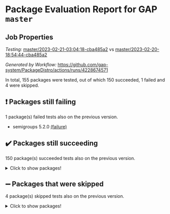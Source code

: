 # Package Evaluation Report for GAP `master`

## Job Properties

*Testing:* [master/2023-02-21-03:04:18-cba485a2](https://github.com/gap-system/PackageDistro/blob/data/reports/master/2023-02-21-03:04:18-cba485a2) vs [master/2023-02-20-18:54:44-cba485a2](https://github.com/gap-system/PackageDistro/blob/data/reports/master/2023-02-20-18:54:44-cba485a2)

*Generated by Workflow:* https://github.com/gap-system/PackageDistro/actions/runs/4228674571

In total, 155 packages were tested, out of which 150 succeeded, 1 failed and 4 were skipped.

## :exclamation: Packages still failing

1 package(s) failed tests also on the previous version.
- semigroups 5.2.0 [(failure)](https://github.com/gap-system/PackageDistro/actions/runs/4228674571/jobs/7344515937)

## :heavy_check_mark: Packages still succeeding

150 package(s) succeeded tests also on the previous version.
<details><summary>Click to show packages!</summary>

- 4ti2interface 2023.01-01 [(success)](https://github.com/gap-system/PackageDistro/actions/runs/4228674571/jobs/7344505410)
- ace 5.6.2 [(success)](https://github.com/gap-system/PackageDistro/actions/runs/4228674571/jobs/7344505528)
- aclib 1.3.2 [(success)](https://github.com/gap-system/PackageDistro/actions/runs/4228674571/jobs/7344505657)
- agt 0.3.1 [(success)](https://github.com/gap-system/PackageDistro/actions/runs/4228674571/jobs/7344505763)
- alnuth 3.2.1 [(success)](https://github.com/gap-system/PackageDistro/actions/runs/4228674571/jobs/7344505866)
- anupq 3.3.0 [(success)](https://github.com/gap-system/PackageDistro/actions/runs/4228674571/jobs/7344506008)
- atlasrep 2.1.6 [(success)](https://github.com/gap-system/PackageDistro/actions/runs/4228674571/jobs/7344506095)
- autodoc 2022.10.20 [(success)](https://github.com/gap-system/PackageDistro/actions/runs/4228674571/jobs/7344506202)
- automata 1.15 [(success)](https://github.com/gap-system/PackageDistro/actions/runs/4228674571/jobs/7344506307)
- automgrp 1.3.2 [(success)](https://github.com/gap-system/PackageDistro/actions/runs/4228674571/jobs/7344506395)
- autpgrp 1.11 [(success)](https://github.com/gap-system/PackageDistro/actions/runs/4228674571/jobs/7344506485)
- cap 2023.02-09 [(success)](https://github.com/gap-system/PackageDistro/actions/runs/4228674571/jobs/7344506562)
- caratinterface 2.3.4 [(success)](https://github.com/gap-system/PackageDistro/actions/runs/4228674571/jobs/7344506637)
- cddinterface 2022.11.01 [(success)](https://github.com/gap-system/PackageDistro/actions/runs/4228674571/jobs/7344506718)
- circle 1.6.5 [(success)](https://github.com/gap-system/PackageDistro/actions/runs/4228674571/jobs/7344506797)
- classicpres 1.22 [(success)](https://github.com/gap-system/PackageDistro/actions/runs/4228674571/jobs/7344506883)
- cohomolo 1.6.11 [(success)](https://github.com/gap-system/PackageDistro/actions/runs/4228674571/jobs/7344506996)
- congruence 1.2.4 [(success)](https://github.com/gap-system/PackageDistro/actions/runs/4228674571/jobs/7344507104)
- corelg 1.56 [(success)](https://github.com/gap-system/PackageDistro/actions/runs/4228674571/jobs/7344507186)
- crime 1.6 [(success)](https://github.com/gap-system/PackageDistro/actions/runs/4228674571/jobs/7344507288)
- crisp 1.4.6 [(success)](https://github.com/gap-system/PackageDistro/actions/runs/4228674571/jobs/7344507369)
- crypting 0.10.4 [(success)](https://github.com/gap-system/PackageDistro/actions/runs/4228674571/jobs/7344507440)
- cryst 4.1.25 [(success)](https://github.com/gap-system/PackageDistro/actions/runs/4228674571/jobs/7344507520)
- crystcat 1.1.10 [(success)](https://github.com/gap-system/PackageDistro/actions/runs/4228674571/jobs/7344507626)
- ctbllib 1.3.4 [(success)](https://github.com/gap-system/PackageDistro/actions/runs/4228674571/jobs/7344507718)
- cubefree 1.19 [(success)](https://github.com/gap-system/PackageDistro/actions/runs/4228674571/jobs/7344507816)
- curlinterface 2.3.1 [(success)](https://github.com/gap-system/PackageDistro/actions/runs/4228674571/jobs/7344507916)
- cvec 2.7.6 [(success)](https://github.com/gap-system/PackageDistro/actions/runs/4228674571/jobs/7344508013)
- datastructures 0.3.0 [(success)](https://github.com/gap-system/PackageDistro/actions/runs/4228674571/jobs/7344508101)
- deepthought 1.0.6 [(success)](https://github.com/gap-system/PackageDistro/actions/runs/4228674571/jobs/7344508181)
- design 1.8 [(success)](https://github.com/gap-system/PackageDistro/actions/runs/4228674571/jobs/7344508270)
- difsets 2.3.1 [(success)](https://github.com/gap-system/PackageDistro/actions/runs/4228674571/jobs/7344508344)
- digraphs 1.6.1 [(success)](https://github.com/gap-system/PackageDistro/actions/runs/4228674571/jobs/7344508407)
- edim 1.3.6 [(success)](https://github.com/gap-system/PackageDistro/actions/runs/4228674571/jobs/7344508490)
- example 4.3.3 [(success)](https://github.com/gap-system/PackageDistro/actions/runs/4228674571/jobs/7344508574)
- examplesforhomalg 2022.11-01 [(success)](https://github.com/gap-system/PackageDistro/actions/runs/4228674571/jobs/7344508649)
- factint 1.6.3 [(success)](https://github.com/gap-system/PackageDistro/actions/runs/4228674571/jobs/7344508718)
- ferret 1.0.9 [(success)](https://github.com/gap-system/PackageDistro/actions/runs/4228674571/jobs/7344508797)
- fga 1.4.0 [(success)](https://github.com/gap-system/PackageDistro/actions/runs/4228674571/jobs/7344508913)
- fining 1.5.5 [(success)](https://github.com/gap-system/PackageDistro/actions/runs/4228674571/jobs/7344508997)
- float 1.0.3 [(success)](https://github.com/gap-system/PackageDistro/actions/runs/4228674571/jobs/7344509100)
- format 1.4.3 [(success)](https://github.com/gap-system/PackageDistro/actions/runs/4228674571/jobs/7344509198)
- forms 1.2.9 [(success)](https://github.com/gap-system/PackageDistro/actions/runs/4228674571/jobs/7344509281)
- fplsa 1.2.6 [(success)](https://github.com/gap-system/PackageDistro/actions/runs/4228674571/jobs/7344509364)
- fr 2.4.12 [(success)](https://github.com/gap-system/PackageDistro/actions/runs/4228674571/jobs/7344509487)
- francy 1.2.5 [(success)](https://github.com/gap-system/PackageDistro/actions/runs/4228674571/jobs/7344509568)
- fwtree 1.3 [(success)](https://github.com/gap-system/PackageDistro/actions/runs/4228674571/jobs/7344509644)
- gapdoc 1.6.6 [(success)](https://github.com/gap-system/PackageDistro/actions/runs/4228674571/jobs/7344509711)
- gauss 2023.01-01 [(success)](https://github.com/gap-system/PackageDistro/actions/runs/4228674571/jobs/7344509798)
- gaussforhomalg 2022.08-03 [(success)](https://github.com/gap-system/PackageDistro/actions/runs/4228674571/jobs/7344509881)
- gbnp 1.0.5 [(success)](https://github.com/gap-system/PackageDistro/actions/runs/4228674571/jobs/7344509956)
- generalizedmorphismsforcap 2023.01-01 [(success)](https://github.com/gap-system/PackageDistro/actions/runs/4228674571/jobs/7344510025)
- genss 1.6.8 [(success)](https://github.com/gap-system/PackageDistro/actions/runs/4228674571/jobs/7344510100)
- gradedmodules 2022.09-02 [(success)](https://github.com/gap-system/PackageDistro/actions/runs/4228674571/jobs/7344510173)
- gradedringforhomalg 2022.11-01 [(success)](https://github.com/gap-system/PackageDistro/actions/runs/4228674571/jobs/7344510259)
- grape 4.9.0 [(success)](https://github.com/gap-system/PackageDistro/actions/runs/4228674571/jobs/7344510330)
- groupoids 1.73 [(success)](https://github.com/gap-system/PackageDistro/actions/runs/4228674571/jobs/7344510422)
- grpconst 2.6.4 [(success)](https://github.com/gap-system/PackageDistro/actions/runs/4228674571/jobs/7344510502)
- guarana 0.96.3 [(success)](https://github.com/gap-system/PackageDistro/actions/runs/4228674571/jobs/7344510602)
- guava 3.18 [(success)](https://github.com/gap-system/PackageDistro/actions/runs/4228674571/jobs/7344510683)
- hap 1.52 [(success)](https://github.com/gap-system/PackageDistro/actions/runs/4228674571/jobs/7344510758)
- hapcryst 0.1.15 [(success)](https://github.com/gap-system/PackageDistro/actions/runs/4228674571/jobs/7344510840)
- hecke 1.5.3 [(success)](https://github.com/gap-system/PackageDistro/actions/runs/4228674571/jobs/7344510920)
- help 3.5 [(success)](https://github.com/gap-system/PackageDistro/actions/runs/4228674571/jobs/7344511033)
- homalg 2022.12-02 [(success)](https://github.com/gap-system/PackageDistro/actions/runs/4228674571/jobs/7344511141)
- homalgtocas 2022.11-02 [(success)](https://github.com/gap-system/PackageDistro/actions/runs/4228674571/jobs/7344511219)
- idrel 2.45 [(success)](https://github.com/gap-system/PackageDistro/actions/runs/4228674571/jobs/7344511282)
- images 1.3.1 [(success)](https://github.com/gap-system/PackageDistro/actions/runs/4228674571/jobs/7344511353)
- intpic 0.3.0 [(success)](https://github.com/gap-system/PackageDistro/actions/runs/4228674571/jobs/7344511423)
- io 4.8.1 [(success)](https://github.com/gap-system/PackageDistro/actions/runs/4228674571/jobs/7344511505)
- io_forhomalg 2022.11-01 [(success)](https://github.com/gap-system/PackageDistro/actions/runs/4228674571/jobs/7344511572)
- irredsol 1.4.4 [(success)](https://github.com/gap-system/PackageDistro/actions/runs/4228674571/jobs/7344511669)
- json 2.1.1 [(success)](https://github.com/gap-system/PackageDistro/actions/runs/4228674571/jobs/7344511723)
- jupyterkernel 1.4.1 [(success)](https://github.com/gap-system/PackageDistro/actions/runs/4228674571/jobs/7344511779)
- jupyterviz 1.5.6 [(success)](https://github.com/gap-system/PackageDistro/actions/runs/4228674571/jobs/7344511856)
- kan 1.35 [(success)](https://github.com/gap-system/PackageDistro/actions/runs/4228674571/jobs/7344511931)
- kbmag 1.5.11 [(success)](https://github.com/gap-system/PackageDistro/actions/runs/4228674571/jobs/7344512005)
- laguna 3.9.5 [(success)](https://github.com/gap-system/PackageDistro/actions/runs/4228674571/jobs/7344512054)
- liealgdb 2.2.1 [(success)](https://github.com/gap-system/PackageDistro/actions/runs/4228674571/jobs/7344512123)
- liepring 2.8 [(success)](https://github.com/gap-system/PackageDistro/actions/runs/4228674571/jobs/7344512196)
- liering 2.4.2 [(success)](https://github.com/gap-system/PackageDistro/actions/runs/4228674571/jobs/7344512267)
- linearalgebraforcap 2023.02-03 [(success)](https://github.com/gap-system/PackageDistro/actions/runs/4228674571/jobs/7344512374)
- localizeringforhomalg 2022.11-01 [(success)](https://github.com/gap-system/PackageDistro/actions/runs/4228674571/jobs/7344512451)
- loops 3.4.3 [(success)](https://github.com/gap-system/PackageDistro/actions/runs/4228674571/jobs/7344512534)
- lpres 1.0.3 [(success)](https://github.com/gap-system/PackageDistro/actions/runs/4228674571/jobs/7344512631)
- majoranaalgebras 1.5.1 [(success)](https://github.com/gap-system/PackageDistro/actions/runs/4228674571/jobs/7344512761)
- mapclass 1.4.6 [(success)](https://github.com/gap-system/PackageDistro/actions/runs/4228674571/jobs/7344512851)
- matgrp 0.70 [(success)](https://github.com/gap-system/PackageDistro/actions/runs/4228674571/jobs/7344512927)
- matricesforhomalg 2023.01-01 [(success)](https://github.com/gap-system/PackageDistro/actions/runs/4228674571/jobs/7344513022)
- modisom 2.5.3 [(success)](https://github.com/gap-system/PackageDistro/actions/runs/4228674571/jobs/7344513105)
- modulepresentationsforcap 2022.12-01 [(success)](https://github.com/gap-system/PackageDistro/actions/runs/4228674571/jobs/7344513182)
- modules 2022.11-01 [(success)](https://github.com/gap-system/PackageDistro/actions/runs/4228674571/jobs/7344513260)
- monoidalcategories 2023.02-04 [(success)](https://github.com/gap-system/PackageDistro/actions/runs/4228674571/jobs/7344513345)
- nconvex 2022.09-01 [(success)](https://github.com/gap-system/PackageDistro/actions/runs/4228674571/jobs/7344513417)
- nilmat 1.4.2 [(success)](https://github.com/gap-system/PackageDistro/actions/runs/4228674571/jobs/7344513504)
- nock 1.5 [(success)](https://github.com/gap-system/PackageDistro/actions/runs/4228674571/jobs/7344513620)
- normalizinterface 1.3.5 [(success)](https://github.com/gap-system/PackageDistro/actions/runs/4228674571/jobs/7344513703)
- nq 2.5.9 [(success)](https://github.com/gap-system/PackageDistro/actions/runs/4228674571/jobs/7344513804)
- numericalsgps 1.3.1 [(success)](https://github.com/gap-system/PackageDistro/actions/runs/4228674571/jobs/7344513898)
- openmath 11.5.2 [(success)](https://github.com/gap-system/PackageDistro/actions/runs/4228674571/jobs/7344513970)
- orb 4.9.0 [(success)](https://github.com/gap-system/PackageDistro/actions/runs/4228674571/jobs/7344514059)
- packagemanager 1.4.0 [(success)](https://github.com/gap-system/PackageDistro/actions/runs/4228674571/jobs/7344514139)
- patternclass 2.4.3 [(success)](https://github.com/gap-system/PackageDistro/actions/runs/4228674571/jobs/7344514220)
- permut 2.0.4 [(success)](https://github.com/gap-system/PackageDistro/actions/runs/4228674571/jobs/7344514291)
- polenta 1.3.10 [(success)](https://github.com/gap-system/PackageDistro/actions/runs/4228674571/jobs/7344514362)
- polymaking 0.8.6 [(success)](https://github.com/gap-system/PackageDistro/actions/runs/4228674571/jobs/7344514450)
- primgrp 3.4.3 [(success)](https://github.com/gap-system/PackageDistro/actions/runs/4228674571/jobs/7344514550)
- profiling 2.5.2 [(success)](https://github.com/gap-system/PackageDistro/actions/runs/4228674571/jobs/7344514670)
- qpa 1.34 [(success)](https://github.com/gap-system/PackageDistro/actions/runs/4228674571/jobs/7344514748)
- quagroup 1.8.3 [(success)](https://github.com/gap-system/PackageDistro/actions/runs/4228674571/jobs/7344514836)
- radiroot 2.9 [(success)](https://github.com/gap-system/PackageDistro/actions/runs/4228674571/jobs/7344514925)
- rcwa 4.7.1 [(success)](https://github.com/gap-system/PackageDistro/actions/runs/4228674571/jobs/7344515011)
- rds 1.8 [(success)](https://github.com/gap-system/PackageDistro/actions/runs/4228674571/jobs/7344515094)
- recog 1.4.2 [(success)](https://github.com/gap-system/PackageDistro/actions/runs/4228674571/jobs/7344515202)
- repndecomp 1.3.0 [(success)](https://github.com/gap-system/PackageDistro/actions/runs/4228674571/jobs/7344515304)
- repsn 3.1.0 [(success)](https://github.com/gap-system/PackageDistro/actions/runs/4228674571/jobs/7344515439)
- resclasses 4.7.3 [(success)](https://github.com/gap-system/PackageDistro/actions/runs/4228674571/jobs/7344515554)
- ringsforhomalg 2023.02-01 [(success)](https://github.com/gap-system/PackageDistro/actions/runs/4228674571/jobs/7344515699)
- sco 2022.09-01 [(success)](https://github.com/gap-system/PackageDistro/actions/runs/4228674571/jobs/7344515801)
- scscp 2.4.0 [(success)](https://github.com/gap-system/PackageDistro/actions/runs/4228674571/jobs/7344515873)
- sglppow 2.3 [(success)](https://github.com/gap-system/PackageDistro/actions/runs/4228674571/jobs/7344516010)
- sgpviz 0.999.5 [(success)](https://github.com/gap-system/PackageDistro/actions/runs/4228674571/jobs/7344516087)
- simpcomp 2.1.14 [(success)](https://github.com/gap-system/PackageDistro/actions/runs/4228674571/jobs/7344516153)
- singular 2023.02.09 [(success)](https://github.com/gap-system/PackageDistro/actions/runs/4228674571/jobs/7344516216)
- sl2reps 1.1 [(success)](https://github.com/gap-system/PackageDistro/actions/runs/4228674571/jobs/7344516285)
- sla 1.5.3 [(success)](https://github.com/gap-system/PackageDistro/actions/runs/4228674571/jobs/7344516349)
- smallgrp 1.5.2 [(success)](https://github.com/gap-system/PackageDistro/actions/runs/4228674571/jobs/7344516433)
- smallsemi 0.6.13 [(success)](https://github.com/gap-system/PackageDistro/actions/runs/4228674571/jobs/7344516491)
- sonata 2.9.6 [(success)](https://github.com/gap-system/PackageDistro/actions/runs/4228674571/jobs/7344516557)
- sophus 1.27 [(success)](https://github.com/gap-system/PackageDistro/actions/runs/4228674571/jobs/7344516635)
- spinsym 1.5.2 [(success)](https://github.com/gap-system/PackageDistro/actions/runs/4228674571/jobs/7344516757)
- standardff 0.9.4 [(success)](https://github.com/gap-system/PackageDistro/actions/runs/4228674571/jobs/7344516851)
- symbcompcc 1.3.2 [(success)](https://github.com/gap-system/PackageDistro/actions/runs/4228674571/jobs/7344516921)
- thelma 1.3 [(success)](https://github.com/gap-system/PackageDistro/actions/runs/4228674571/jobs/7344516976)
- tomlib 1.2.9 [(success)](https://github.com/gap-system/PackageDistro/actions/runs/4228674571/jobs/7344517077)
- toolsforhomalg 2023.01-01 [(success)](https://github.com/gap-system/PackageDistro/actions/runs/4228674571/jobs/7344517185)
- toric 1.9.5 [(success)](https://github.com/gap-system/PackageDistro/actions/runs/4228674571/jobs/7344517265)
- toricvarieties 2022.07.13 [(success)](https://github.com/gap-system/PackageDistro/actions/runs/4228674571/jobs/7344517335)
- transgrp 3.6.3 [(success)](https://github.com/gap-system/PackageDistro/actions/runs/4228674571/jobs/7344517424)
- ugaly 4.0.3 [(success)](https://github.com/gap-system/PackageDistro/actions/runs/4228674571/jobs/7344517496)
- unipot 1.5 [(success)](https://github.com/gap-system/PackageDistro/actions/runs/4228674571/jobs/7344517591)
- unitlib 4.1.0 [(success)](https://github.com/gap-system/PackageDistro/actions/runs/4228674571/jobs/7344517664)
- utils 0.82 [(success)](https://github.com/gap-system/PackageDistro/actions/runs/4228674571/jobs/7344517718)
- uuid 0.7 [(success)](https://github.com/gap-system/PackageDistro/actions/runs/4228674571/jobs/7344517794)
- walrus 0.9991 [(success)](https://github.com/gap-system/PackageDistro/actions/runs/4228674571/jobs/7344517880)
- wedderga 4.10.2 [(success)](https://github.com/gap-system/PackageDistro/actions/runs/4228674571/jobs/7344517949)
- xmod 2.91 [(success)](https://github.com/gap-system/PackageDistro/actions/runs/4228674571/jobs/7344518032)
- xmodalg 1.23 [(success)](https://github.com/gap-system/PackageDistro/actions/runs/4228674571/jobs/7344518112)
- yangbaxter 0.10.2 [(success)](https://github.com/gap-system/PackageDistro/actions/runs/4228674571/jobs/7344518188)
- zeromqinterface 0.14 [(success)](https://github.com/gap-system/PackageDistro/actions/runs/4228674571/jobs/7344518260)
</details>

## :heavy_minus_sign: Packages that were skipped

4 package(s) skipped tests also on the previous version.
<details><summary>Click to show packages!</summary>

- browse 1.8.20 [(skipped)](https://github.com/gap-system/PackageDistro/actions/runs/4228674571/jobs/7344332930)
- itc 1.5.1 [(skipped)](https://github.com/gap-system/PackageDistro/actions/runs/4228674571/jobs/7344332930)
- polycyclic 2.16 [(skipped)](https://github.com/gap-system/PackageDistro/actions/runs/4228674571/jobs/7344332930)
- xgap 4.31 [(skipped)](https://github.com/gap-system/PackageDistro/actions/runs/4228674571/jobs/7344332930)
</details>

